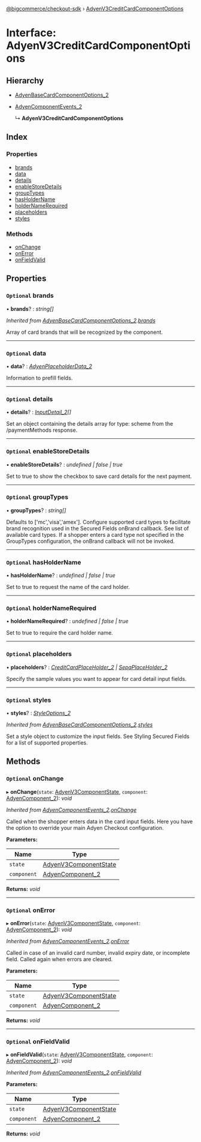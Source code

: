 [@bigcommerce/checkout-sdk](../README.md) › [AdyenV3CreditCardComponentOptions](adyenv3creditcardcomponentoptions.md)

# Interface: AdyenV3CreditCardComponentOptions

## Hierarchy

* [AdyenBaseCardComponentOptions_2](adyenbasecardcomponentoptions_2.md)

* [AdyenComponentEvents_2](adyencomponentevents_2.md)

  ↳ **AdyenV3CreditCardComponentOptions**

## Index

### Properties

* [brands](adyenv3creditcardcomponentoptions.md#optional-brands)
* [data](adyenv3creditcardcomponentoptions.md#optional-data)
* [details](adyenv3creditcardcomponentoptions.md#optional-details)
* [enableStoreDetails](adyenv3creditcardcomponentoptions.md#optional-enablestoredetails)
* [groupTypes](adyenv3creditcardcomponentoptions.md#optional-grouptypes)
* [hasHolderName](adyenv3creditcardcomponentoptions.md#optional-hasholdername)
* [holderNameRequired](adyenv3creditcardcomponentoptions.md#optional-holdernamerequired)
* [placeholders](adyenv3creditcardcomponentoptions.md#optional-placeholders)
* [styles](adyenv3creditcardcomponentoptions.md#optional-styles)

### Methods

* [onChange](adyenv3creditcardcomponentoptions.md#optional-onchange)
* [onError](adyenv3creditcardcomponentoptions.md#optional-onerror)
* [onFieldValid](adyenv3creditcardcomponentoptions.md#optional-onfieldvalid)

## Properties

### `Optional` brands

• **brands**? : *string[]*

*Inherited from [AdyenBaseCardComponentOptions_2](adyenbasecardcomponentoptions_2.md).[brands](adyenbasecardcomponentoptions_2.md#optional-brands)*

Array of card brands that will be recognized by the component.

___

### `Optional` data

• **data**? : *[AdyenPlaceholderData_2](adyenplaceholderdata_2.md)*

Information to prefill fields.

___

### `Optional` details

• **details**? : *[InputDetail_2](inputdetail_2.md)[]*

Set an object containing the details array for type: scheme from
the /paymentMethods response.

___

### `Optional` enableStoreDetails

• **enableStoreDetails**? : *undefined | false | true*

Set to true to show the checkbox to save card details for the next payment.

___

### `Optional` groupTypes

• **groupTypes**? : *string[]*

Defaults to ['mc','visa','amex']. Configure supported card types to
facilitate brand recognition used in the Secured Fields onBrand callback.
See list of available card types. If a shopper enters a card type not
specified in the GroupTypes configuration, the onBrand callback will not be invoked.

___

### `Optional` hasHolderName

• **hasHolderName**? : *undefined | false | true*

Set to true to request the name of the card holder.

___

### `Optional` holderNameRequired

• **holderNameRequired**? : *undefined | false | true*

Set to true to require the card holder name.

___

### `Optional` placeholders

• **placeholders**? : *[CreditCardPlaceHolder_2](creditcardplaceholder_2.md) | [SepaPlaceHolder_2](sepaplaceholder_2.md)*

Specify the sample values you want to appear for card detail input fields.

___

### `Optional` styles

• **styles**? : *[StyleOptions_2](styleoptions_2.md)*

*Inherited from [AdyenBaseCardComponentOptions_2](adyenbasecardcomponentoptions_2.md).[styles](adyenbasecardcomponentoptions_2.md#optional-styles)*

Set a style object to customize the input fields. See Styling Secured Fields
for a list of supported properties.

## Methods

### `Optional` onChange

▸ **onChange**(`state`: [AdyenV3ComponentState](../README.md#adyenv3componentstate), `component`: [AdyenComponent_2](adyencomponent_2.md)): *void*

*Inherited from [AdyenComponentEvents_2](adyencomponentevents_2.md).[onChange](adyencomponentevents_2.md#optional-onchange)*

Called when the shopper enters data in the card input fields.
Here you have the option to override your main Adyen Checkout configuration.

**Parameters:**

Name | Type |
------ | ------ |
`state` | [AdyenV3ComponentState](../README.md#adyenv3componentstate) |
`component` | [AdyenComponent_2](adyencomponent_2.md) |

**Returns:** *void*

___

### `Optional` onError

▸ **onError**(`state`: [AdyenV3ComponentState](../README.md#adyenv3componentstate), `component`: [AdyenComponent_2](adyencomponent_2.md)): *void*

*Inherited from [AdyenComponentEvents_2](adyencomponentevents_2.md).[onError](adyencomponentevents_2.md#optional-onerror)*

Called in case of an invalid card number, invalid expiry date, or
 incomplete field. Called again when errors are cleared.

**Parameters:**

Name | Type |
------ | ------ |
`state` | [AdyenV3ComponentState](../README.md#adyenv3componentstate) |
`component` | [AdyenComponent_2](adyencomponent_2.md) |

**Returns:** *void*

___

### `Optional` onFieldValid

▸ **onFieldValid**(`state`: [AdyenV3ComponentState](../README.md#adyenv3componentstate), `component`: [AdyenComponent_2](adyencomponent_2.md)): *void*

*Inherited from [AdyenComponentEvents_2](adyencomponentevents_2.md).[onFieldValid](adyencomponentevents_2.md#optional-onfieldvalid)*

**Parameters:**

Name | Type |
------ | ------ |
`state` | [AdyenV3ComponentState](../README.md#adyenv3componentstate) |
`component` | [AdyenComponent_2](adyencomponent_2.md) |

**Returns:** *void*
